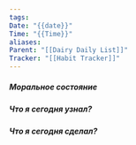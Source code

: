 ```yaml
---
tags: 
Date: "{{date}}"
Time: "{{Time}}"
aliases: 
Parent: "[[Dairy Daily List]]"
Tracker: "[[Habit Tracker]]"
---
```


##### Моральное состояние


##### Что я сегодня узнал?


##### Что я сегодня сделал?


